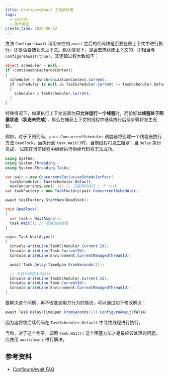 ```yaml
---
title: ConfigureAwait 方法的作用
tags:
  - dotnet
  - 技术笔记
create_time: 2022-06-12
---
```


方法 `ConfigureAwait` 可用来控制 `await` 之后的代码块是否要在原上下文中进行执行，即是否要捕获原上下文。默认情况下，是会去捕获原上下文的，即相当与 `ConfigureAwait(true)`，其逻辑过程大致如下：

```csharp
object scheduler = null;
if (continueOnCapturedContext)
{
  scheduler = SynchronizationContext.Current;
  if (scheduler is null && TaskScheduler.Current != TaskScheduler.Default)
  {
    scheduler = TaskScheduler.Current;
  }
}
```

特殊情况下，如果执行上下文设置为**只允许运行一个线程**时，而恰好**此线程处于阻塞状态（状态未完成）**，那么在捕获上下文的线程中继续执行后续步骤将发生死锁。

例如，对于下列代码，`pair.ConcurrentScheduler` 调度器将创建一个线程去执行方法 `Deadlock`，当执行到 `task.Wait()`时，当前线程将发生阻塞；当 `Delay` 执行完成， 试图在当前线程中继续执行后续代码将无法成功。

```csharp
using System;
using System.Threading;
using System.Threading.Tasks;

var pair = new ConcurrentExclusiveSchedulerPair(
  taskScheduler: TaskScheduler.Default,
  maxConcurrencyLevel: 1); // 只能同时执行 1 个 task
var taskFactory = new TaskFactory(pair.ConcurrentScheduler);

await taskFactory.StartNew(Deadlock);

void Deadlock()
{
  var task = WaitAsync();
  task.Wait(); // 阻塞当前线程
}

async Task WaitAsync()
{
  Console.WriteLine(TaskScheduler.Current.Id);
  Console.WriteLine(Task.CurrentId);
  Console.WriteLine(Environment.CurrentManagedThreadId);

  await Task.Delay(TimeSpan.FromSeconds(1));

  // 后续代码将无法执行
  Console.WriteLine(TaskScheduler.Current.Id);
  Console.WriteLine(Task.CurrentId);
  Console.WriteLine(Environment.CurrentManagedThreadId);
}
```

要解决这个问题，再不改变调用方行为的情况，可以通过如下修改解决：

```csharp
await Task.Delay(TimeSpan.FromSeconds(1)).ConfigureAwait(false)
```
因为这将使后续代码在 `TaskScheduler.Default` 中寻找线程进行执行。

当然，对于这个例子，调用 `task.Wait()` 这个阻塞方法才是最应该处理的问题，应使用 `await`/`async` 进行解决。

## 参考资料

- [ConfigureAwait FAQ](https://devblogs.microsoft.com/dotnet/configureawait-faq/)
